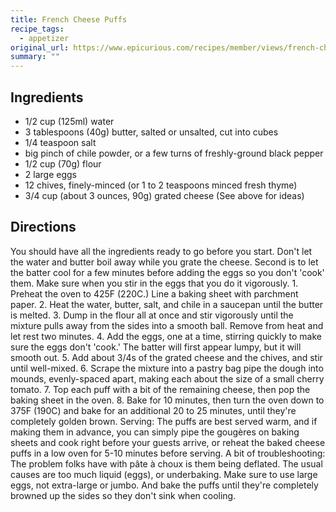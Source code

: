 ```yaml
---
title: French Cheese Puffs
recipe_tags:
  - appetizer
original_url: https://www.epicurious.com/recipes/member/views/french-cheese-puffs-50084951
summary: ""
---
```


## Ingredients

* 1/2 cup (125ml) water
* 3 tablespoons (40g) butter, salted or unsalted, cut into cubes
* 1/4 teaspoon salt
* big pinch of chile powder, or a few turns of freshly-ground black pepper
* 1/2 cup (70g) flour
* 2 large eggs
* 12 chives, finely-minced (or 1 to 2 teaspoons minced fresh thyme)
* 3/4 cup (about 3 ounces, 90g) grated cheese (See above for ideas)

## Directions

You should have all the ingredients ready to go before you start. Don't let the water and butter boil away while you grate the cheese. Second is to let the batter cool for a few minutes before adding the eggs so you don't 'cook' them. Make sure when you stir in the eggs that you do it vigorously. 1. Preheat the oven to 425F (220C.) Line a baking sheet with parchment paper. 2. Heat the water, butter, salt, and chile in a saucepan until the butter is melted. 3. Dump in the flour all at once and stir vigorously until the mixture pulls away from the sides into a smooth ball. Remove from heat and let rest two minutes. 4. Add the eggs, one at a time, stirring quickly to make sure the eggs don't 'cook.' The batter will first appear lumpy, but it will smooth out. 5. Add about 3/4s of the grated cheese and the chives, and stir until well-mixed. 6. Scrape the mixture into a pastry bag pipe the dough into mounds, evenly-spaced apart, making each about the size of a small cherry tomato. 7. Top each puff with a bit of the remaining cheese, then pop the baking sheet in the oven. 8. Bake for 10 minutes, then turn the oven down to 375F (190C) and bake for an additional 20 to 25 minutes, until they're completely golden brown. Serving: The puffs are best served warm, and if making them in advance, you can simply pipe the gougères on baking sheets and cook right before your guests arrive, or reheat the baked cheese puffs in a low oven for 5-10 minutes before serving. A bit of troubleshooting: The problem folks have with pâte à choux is them being deflated. The usual causes are too much liquid (eggs), or underbaking. Make sure to use large eggs, not extra-large or jumbo. And bake the puffs until they're completely browned up the sides so they don't sink when cooling.
